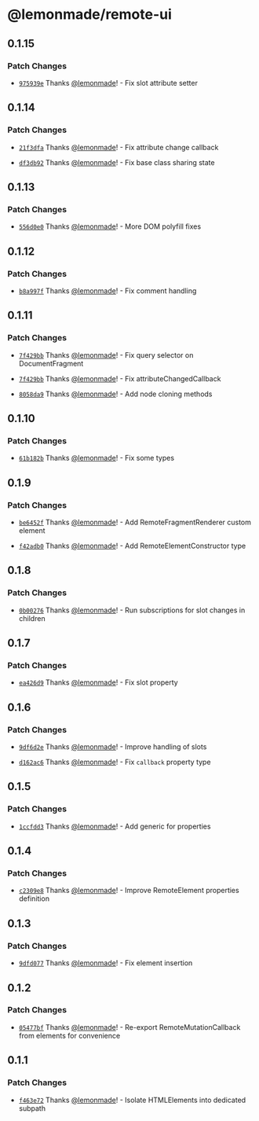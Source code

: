 # @lemonmade/remote-ui

## 0.1.15

### Patch Changes

- [`975939e`](https://github.com/lemonmade/nursery/commit/975939e1e46f1b336be89f63d5911c738faf811f) Thanks [@lemonmade](https://github.com/lemonmade)! - Fix slot attribute setter

## 0.1.14

### Patch Changes

- [`21f3dfa`](https://github.com/lemonmade/nursery/commit/21f3dfa7375fa9aedf85bac6df86064b9261585a) Thanks [@lemonmade](https://github.com/lemonmade)! - Fix attribute change callback

* [`df3db92`](https://github.com/lemonmade/nursery/commit/df3db92805f3a6ef68ed519d84cbc25969504fc5) Thanks [@lemonmade](https://github.com/lemonmade)! - Fix base class sharing state

## 0.1.13

### Patch Changes

- [`556d0e0`](https://github.com/lemonmade/nursery/commit/556d0e0891da89bcc88b5baba22b8aac76eabad2) Thanks [@lemonmade](https://github.com/lemonmade)! - More DOM polyfill fixes

## 0.1.12

### Patch Changes

- [`b8a997f`](https://github.com/lemonmade/nursery/commit/b8a997fbd9e0db70000a60e5bd8609302d716c78) Thanks [@lemonmade](https://github.com/lemonmade)! - Fix comment handling

## 0.1.11

### Patch Changes

- [`7f429bb`](https://github.com/lemonmade/nursery/commit/7f429bb3d022989e4d480ace424ae0c7435ab2f8) Thanks [@lemonmade](https://github.com/lemonmade)! - Fix query selector on DocumentFragment

* [`7f429bb`](https://github.com/lemonmade/nursery/commit/7f429bb3d022989e4d480ace424ae0c7435ab2f8) Thanks [@lemonmade](https://github.com/lemonmade)! - Fix attributeChangedCallback

- [`8058da9`](https://github.com/lemonmade/nursery/commit/8058da95369d7f1a2048e18ac162f3dec695dbe0) Thanks [@lemonmade](https://github.com/lemonmade)! - Add node cloning methods

## 0.1.10

### Patch Changes

- [`61b182b`](https://github.com/lemonmade/nursery/commit/61b182b95036bb6394d764e4a143d7ce761fb72b) Thanks [@lemonmade](https://github.com/lemonmade)! - Fix some types

## 0.1.9

### Patch Changes

- [`be6452f`](https://github.com/lemonmade/nursery/commit/be6452ffe252d76f54dc17106098d2c3598f978e) Thanks [@lemonmade](https://github.com/lemonmade)! - Add RemoteFragmentRenderer custom element

* [`f42adb0`](https://github.com/lemonmade/nursery/commit/f42adb014db75dedbf35741c5ef632cd113f38b8) Thanks [@lemonmade](https://github.com/lemonmade)! - Add RemoteElementConstructor type

## 0.1.8

### Patch Changes

- [`0b00276`](https://github.com/lemonmade/nursery/commit/0b0027670da9fea637ee8353940302f284f9ae92) Thanks [@lemonmade](https://github.com/lemonmade)! - Run subscriptions for slot changes in children

## 0.1.7

### Patch Changes

- [`ea426d9`](https://github.com/lemonmade/nursery/commit/ea426d9b29ebb866c7cc0694b90ec845c18cebef) Thanks [@lemonmade](https://github.com/lemonmade)! - Fix slot property

## 0.1.6

### Patch Changes

- [`9df6d2e`](https://github.com/lemonmade/nursery/commit/9df6d2eaa03d0b9c6df4e217097923a4b7923149) Thanks [@lemonmade](https://github.com/lemonmade)! - Improve handling of slots

* [`d162ac6`](https://github.com/lemonmade/nursery/commit/d162ac6f5258cc26c4050b013534c42d663c8b74) Thanks [@lemonmade](https://github.com/lemonmade)! - Fix `callback` property type

## 0.1.5

### Patch Changes

- [`1ccfdd3`](https://github.com/lemonmade/nursery/commit/1ccfdd3f3878f5aa620b5cb68a4affcc4d7c2c5b) Thanks [@lemonmade](https://github.com/lemonmade)! - Add generic for properties

## 0.1.4

### Patch Changes

- [`c2309e8`](https://github.com/lemonmade/nursery/commit/c2309e8d06523a48e0f2ffeada841944aa8de571) Thanks [@lemonmade](https://github.com/lemonmade)! - Improve RemoteElement properties definition

## 0.1.3

### Patch Changes

- [`9dfd077`](https://github.com/lemonmade/nursery/commit/9dfd077a38f846ccf35b0e18ed5b6d8ccd188e92) Thanks [@lemonmade](https://github.com/lemonmade)! - Fix element insertion

## 0.1.2

### Patch Changes

- [`05477bf`](https://github.com/lemonmade/nursery/commit/05477bfc46d77fa359ec7cda03eedd70a716d2f6) Thanks [@lemonmade](https://github.com/lemonmade)! - Re-export RemoteMutationCallback from elements for convenience

## 0.1.1

### Patch Changes

- [`f463e72`](https://github.com/lemonmade/nursery/commit/f463e7249d861a89fb235421cb10ff68f1e98374) Thanks [@lemonmade](https://github.com/lemonmade)! - Isolate HTMLElements into dedicated subpath
